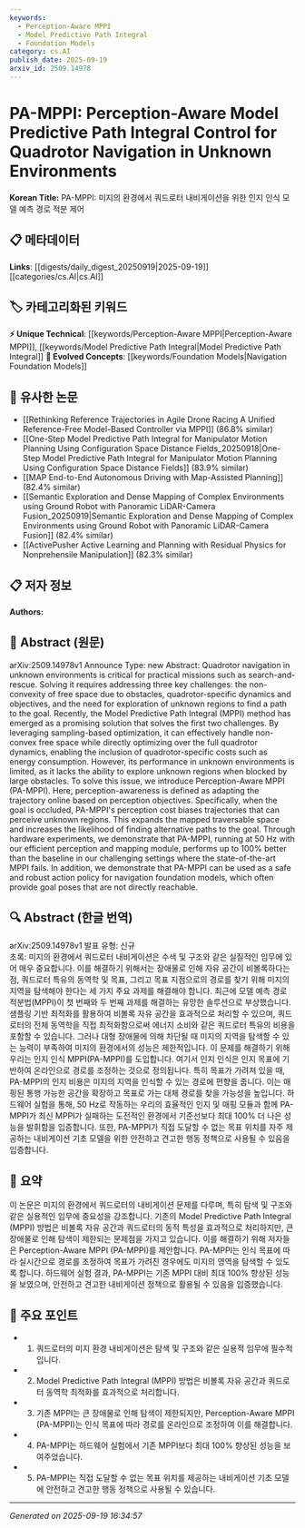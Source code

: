 ```yaml
---
keywords:
  - Perception-Aware MPPI
  - Model Predictive Path Integral
  - Foundation Models
category: cs.AI
publish_date: 2025-09-19
arxiv_id: 2509.14978
---
```


<!-- KEYWORD_LINKING_METADATA:
{
  "processed_timestamp": "2025-09-22 21:30:00.343199",
  "vocabulary_version": "1.0",
  "selected_keywords": [
    "Perception-Aware MPPI",
    "Model Predictive Path Integral",
    "Foundation Models"
  ],
  "rejected_keywords": [
    "Quadrotor Navigation",
    "Exploration of Unknown Regions"
  ],
  "similarity_scores": {
    "Perception-Aware MPPI": 0.8,
    "Model Predictive Path Integral": 0.78,
    "Foundation Models": 0.77
  },
  "extraction_method": "AI_prompt_based",
  "budget_applied": true
}
-->


# PA-MPPI: Perception-Aware Model Predictive Path Integral Control for Quadrotor Navigation in Unknown Environments

**Korean Title:** PA-MPPI: 미지의 환경에서 쿼드로터 내비게이션을 위한 인지 인식 모델 예측 경로 적분 제어

## 📋 메타데이터

**Links**: [[digests/daily_digest_20250919|2025-09-19]]   [[categories/cs.AI|cs.AI]]

## 🏷️ 카테고리화된 키워드
**⚡ Unique Technical**: [[keywords/Perception-Aware MPPI|Perception-Aware MPPI]], [[keywords/Model Predictive Path Integral|Model Predictive Path Integral]]
**🚀 Evolved Concepts**: [[keywords/Foundation Models|Navigation Foundation Models]]

## 🔗 유사한 논문
- [[Rethinking Reference Trajectories in Agile Drone Racing A Unified Reference-Free Model-Based Controller via MPPI]] (86.8% similar)
- [[One-Step Model Predictive Path Integral for Manipulator Motion Planning Using Configuration Space Distance Fields_20250918|One-Step Model Predictive Path Integral for Manipulator Motion Planning Using Configuration Space Distance Fields]] (83.9% similar)
- [[MAP End-to-End Autonomous Driving with Map-Assisted Planning]] (82.4% similar)
- [[Semantic Exploration and Dense Mapping of Complex Environments using Ground Robot with Panoramic LiDAR-Camera Fusion_20250919|Semantic Exploration and Dense Mapping of Complex Environments using Ground Robot with Panoramic LiDAR-Camera Fusion]] (82.4% similar)
- [[ActivePusher Active Learning and Planning with Residual Physics for Nonprehensile Manipulation]] (82.3% similar)

## 📋 저자 정보

**Authors:** 

## 📄 Abstract (원문)

arXiv:2509.14978v1 Announce Type: new 
Abstract: Quadrotor navigation in unknown environments is critical for practical missions such as search-and-rescue. Solving it requires addressing three key challenges: the non-convexity of free space due to obstacles, quadrotor-specific dynamics and objectives, and the need for exploration of unknown regions to find a path to the goal. Recently, the Model Predictive Path Integral (MPPI) method has emerged as a promising solution that solves the first two challenges. By leveraging sampling-based optimization, it can effectively handle non-convex free space while directly optimizing over the full quadrotor dynamics, enabling the inclusion of quadrotor-specific costs such as energy consumption. However, its performance in unknown environments is limited, as it lacks the ability to explore unknown regions when blocked by large obstacles. To solve this issue, we introduce Perception-Aware MPPI (PA-MPPI). Here, perception-awareness is defined as adapting the trajectory online based on perception objectives. Specifically, when the goal is occluded, PA-MPPI's perception cost biases trajectories that can perceive unknown regions. This expands the mapped traversable space and increases the likelihood of finding alternative paths to the goal. Through hardware experiments, we demonstrate that PA-MPPI, running at 50 Hz with our efficient perception and mapping module, performs up to 100% better than the baseline in our challenging settings where the state-of-the-art MPPI fails. In addition, we demonstrate that PA-MPPI can be used as a safe and robust action policy for navigation foundation models, which often provide goal poses that are not directly reachable.

## 🔍 Abstract (한글 번역)

arXiv:2509.14978v1 발표 유형: 신규  
초록: 미지의 환경에서 쿼드로터 내비게이션은 수색 및 구조와 같은 실질적인 임무에 있어 매우 중요합니다. 이를 해결하기 위해서는 장애물로 인해 자유 공간이 비볼록하다는 점, 쿼드로터 특유의 동역학 및 목표, 그리고 목표 지점으로의 경로를 찾기 위해 미지의 지역을 탐색해야 한다는 세 가지 주요 과제를 해결해야 합니다. 최근에 모델 예측 경로 적분법(MPPI)이 첫 번째와 두 번째 과제를 해결하는 유망한 솔루션으로 부상했습니다. 샘플링 기반 최적화를 활용하여 비볼록 자유 공간을 효과적으로 처리할 수 있으며, 쿼드로터의 전체 동역학을 직접 최적화함으로써 에너지 소비와 같은 쿼드로터 특유의 비용을 포함할 수 있습니다. 그러나 대형 장애물에 의해 차단될 때 미지의 지역을 탐색할 수 있는 능력이 부족하여 미지의 환경에서의 성능은 제한적입니다. 이 문제를 해결하기 위해 우리는 인지 인식 MPPI(PA-MPPI)를 도입합니다. 여기서 인지 인식은 인지 목표에 기반하여 온라인으로 경로를 조정하는 것으로 정의됩니다. 특히 목표가 가려져 있을 때, PA-MPPI의 인지 비용은 미지의 지역을 인식할 수 있는 경로에 편향을 줍니다. 이는 매핑된 통행 가능한 공간을 확장하고 목표로 가는 대체 경로를 찾을 가능성을 높입니다. 하드웨어 실험을 통해, 50 Hz로 작동하는 우리의 효율적인 인지 및 매핑 모듈과 함께 PA-MPPI가 최신 MPPI가 실패하는 도전적인 환경에서 기준선보다 최대 100% 더 나은 성능을 발휘함을 입증합니다. 또한, PA-MPPI가 직접 도달할 수 없는 목표 위치를 자주 제공하는 내비게이션 기초 모델을 위한 안전하고 견고한 행동 정책으로 사용될 수 있음을 입증합니다.

## 📝 요약

이 논문은 미지의 환경에서 쿼드로터의 내비게이션 문제를 다루며, 특히 탐색 및 구조와 같은 실용적인 임무에 중요성을 강조합니다. 기존의 Model Predictive Path Integral (MPPI) 방법은 비볼록 자유 공간과 쿼드로터의 동적 특성을 효과적으로 처리하지만, 큰 장애물로 인해 탐색이 제한되는 문제점을 가지고 있습니다. 이를 해결하기 위해 저자들은 Perception-Aware MPPI (PA-MPPI)를 제안합니다. PA-MPPI는 인식 목표에 따라 실시간으로 경로를 조정하여 목표가 가려진 경우에도 미지의 영역을 탐색할 수 있도록 합니다. 하드웨어 실험 결과, PA-MPPI는 기존 MPPI 대비 최대 100% 향상된 성능을 보였으며, 안전하고 견고한 내비게이션 정책으로 활용될 수 있음을 입증했습니다.

## 🎯 주요 포인트

- 1. 쿼드로터의 미지 환경 내비게이션은 탐색 및 구조와 같은 실용적 임무에 필수적입니다.

- 2. Model Predictive Path Integral (MPPI) 방법은 비볼록 자유 공간과 쿼드로터 동역학 최적화를 효과적으로 처리합니다.

- 3. 기존 MPPI는 큰 장애물로 인해 탐색이 제한되지만, Perception-Aware MPPI (PA-MPPI)는 인식 목표에 따라 경로를 온라인으로 조정하여 이를 해결합니다.

- 4. PA-MPPI는 하드웨어 실험에서 기존 MPPI보다 최대 100% 향상된 성능을 보여주었습니다.

- 5. PA-MPPI는 직접 도달할 수 없는 목표 위치를 제공하는 내비게이션 기초 모델에 안전하고 견고한 행동 정책으로 사용될 수 있습니다.

---

*Generated on 2025-09-19 16:34:57*